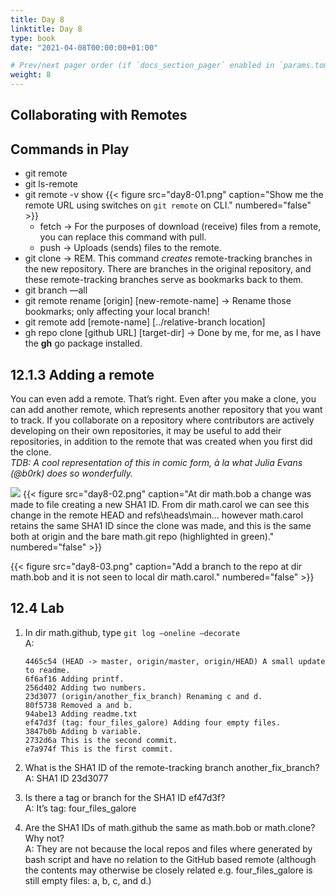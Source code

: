 ```yaml
---
title: Day 8
linktitle: Day 8
type: book
date: "2021-04-08T00:00:00+01:00"

# Prev/next pager order (if `docs_section_pager` enabled in `params.toml`)
weight: 8
---
```

## Collaborating with Remotes

## Commands in Play
* git remote
* git ls-remote
* git remote -v show
{{< figure src="day8-01.png" caption="Show me the remote URL using switches on `git remote` on CLI." numbered="false" >}}
	* fetch -> For the purposes of download (receive) files from a remote, you can replace this command with pull.
	* push -> Uploads (sends) files to the remote.
* git clone -> REM. This command _creates_ remote-tracking branches in the new repository. There are branches in the original repository, and these remote-tracking branches serve as bookmarks back to them.
* git branch —all
* git remote rename [origin] [new-remote-name] -> Rename those bookmarks; only affecting your local branch!
* git remote add [remote-name] [../relative-branch location]
* gh repo clone [github URL] [target-dir] -> Done by me, for me, as I have the **gh** go package installed.

## 12.1.3 Adding a remote
You can even add a remote. That’s right. Even after you make a clone, you can add another remote, which represents another repository that you want to track. If you collaborate on a repository where contributors are actively developing on their own repositories, it may be useful to add their repositories, in addition to the remote that was created when you first did the clone.  
_TDB: A cool representation of this in comic form, à la what Julia Evans (@b0rk) does so wonderfully._  
<!--
![](Git%20in%20a%20Month%20of%20Lunches%20-%20day%208/Screen%20Shot%202021-04-08%20at%201.24.20%20PM.png)
/The action of `git remote add bob ../math.bob` from dir math.carol has added a pull\push (relative) reference to bob’s repo at carol’s working area/
-->

![](Git%20in%20a%20Month%20of%20Lunches%20-%20day%208/Screen%20Shot%202021-04-08%20at%201.48.46%20PM.png)
{{< figure src="day8-02.png" caption="At dir math.bob a change was made to file creating a new SHA1 ID. From dir math.carol we can see this change in the remote HEAD and refs\heads\main… however math.carol retains the same SHA1 ID since the clone was made, and this is the same both at origin and the bare math.git repo (highlighted in green)." numbered="false" >}}

{{< figure src="day8-03.png" caption="Add a branch to the repo at dir math.bob and it is not seen to local dir math.carol." numbered="false" >}}

## 12.4 Lab
1. In dir math.github, type `git log —oneline —decorate`  
A: 
	```
	4465c54 (HEAD -> master, origin/master, origin/HEAD) A small update to readme.
	6f6af16 Adding printf.
	256d402 Adding two numbers.
	23d3077 (origin/another_fix_branch) Renaming c and d.
	80f5738 Removed a and b.
	94abe13 Adding readme.txt
	ef47d3f (tag: four_files_galore) Adding four empty files.
	3847b0b Adding b variable.
	2732d6a This is the second commit.
	e7a974f This is the first commit.
	```
2. What is the SHA1 ID of the remote-tracking branch another_fix_branch?  
A: SHA1 ID 23d3077  

3. Is there a tag or branch for the SHA1 ID ef47d3f?  
A: It’s tag: four_files_galore  

4. Are the SHA1 IDs of math.github the same as math.bob or math.clone? Why not?  
A: They are not because the local repos and files where generated by bash script and have no relation to the GitHub based remote (although the contents may otherwise be closely related e.g. four_files_galore is still empty files: a, b, c, and d.)  
